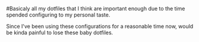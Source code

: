#Basicaly all my dotfiles that I think are important enough due to the time spended configuring to my personal taste. 

Since I've been using these configurations for a reasonable time now, would be kinda painful to lose these baby dotfiles.

